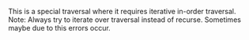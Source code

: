 This is a special traversal where it requires iterative in-order traversal.
​
​
Note: Always try to iterate over traversal instead of recurse. Sometimes maybe due to this errors occur.
